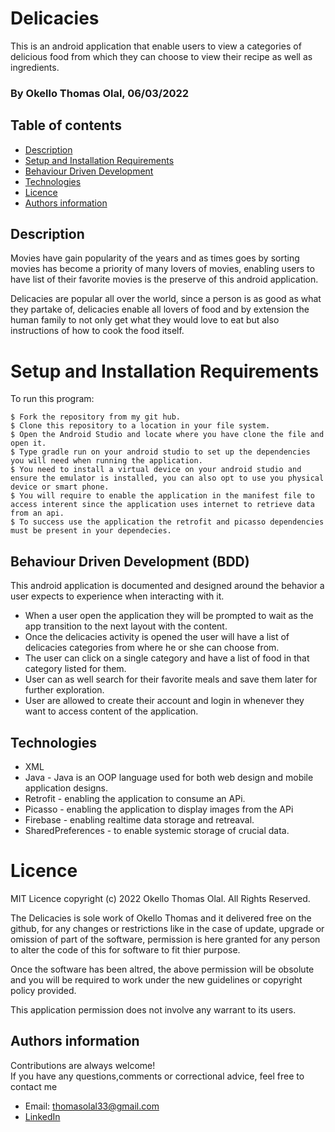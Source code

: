 # Delicacies

This is an android application that enable users to view a categories of delicious food from which they can choose to view their recipe as well as ingredients. 

### By Okello Thomas Olal, 06/03/2022


## Table of contents
* [Description](#description)
* [Setup and Installation Requirements](#setup)
* [Behaviour Driven Development](#BDD)
* [Technologies](#technologies)
* [Licence](#licence)
* [Authors information](#contact)

## Description

Movies have gain popularity of the years and as times goes by sorting movies has become a priority of many lovers of movies, enabling users to have list of their favorite movies is the preserve of this android application.

Delicacies are popular all over the world, since a person is as good as what they partake of, delicacies enable all lovers of food and by extension the human family to not only
get what they would love to eat but also instructions of how to cook the food itself. 

# Setup and Installation Requirements
To run this program:

```
$ Fork the repository from my git hub.
$ Clone this repository to a location in your file system.
$ Open the Android Studio and locate where you have clone the file and open it. 
$ Type gradle run on your android studio to set up the dependencies you will need when running the application.
$ You need to install a virtual device on your android studio and ensure the emulator is installed, you can also opt to use you physical device or smart phone.
$ You will require to enable the application in the manifest file to access interent since the application uses internet to retrieve data from an api.
$ To success use the application the retrofit and picasso dependencies must be present in your dependecies.  
```
## Behaviour Driven Development (BDD)
This android application is documented and designed around the behavior a user expects to experience when interacting with it.

- When a user open the application they will be prompted to wait as the app transition to the next layout with the content. 
- Once the delicacies activity is opened the user will have a list of delicacies categories from where he or she can choose from. 
- The user can click on a single category and have a list of food in that category listed for them.
- User can as well search for their favorite meals and save them later for further exploration. 
- User are allowed to create their account and login in whenever they want to access content of the application. 


## Technologies
* XML
* Java - Java is an OOP language used for both web design and mobile application designs.
* Retrofit - enabling the application to consume an APi. 
* Picasso - enabling the application to display images from the APi
* Firebase - enabling realtime data storage and retreaval.
* SharedPreferences - to enable systemic storage of crucial data. 

# Licence
MIT Licence
copyright (c) 2022 Okello Thomas Olal. All Rights Reserved.

The Delicacies is sole work of Okello Thomas and it delivered free on the github, for any changes or restrictions
like in the case of update, upgrade or omission of part of the software, permission is here granted for any person to alter the code of this
for software to fit thier purpose.

Once the software has been altred, the above permission will be obsolute and you will be required to work under the new guidelines or
copyright policy provided.

This application permission does not involve any warrant to its users.


## Authors information
Contributions are always welcome!  
If you have any questions,comments or correctional advice, feel free to contact me
* Email: thomasolal33@gmail.com
* [LinkedIn](https://www.linkedin.com/in/thomas-okello-533313161/)